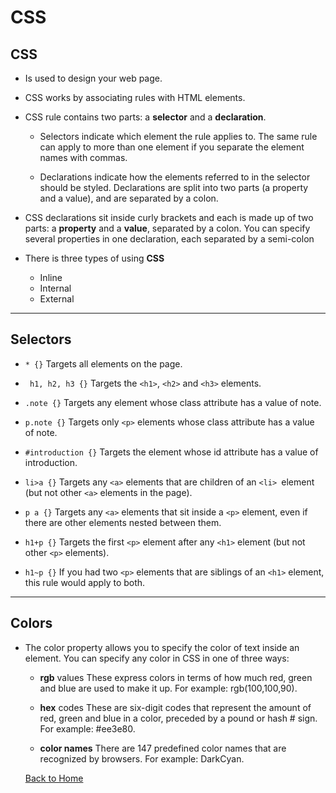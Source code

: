 # CSS 

## CSS 

* Is used to design your web page.
* CSS works by associating rules with HTML elements.
* CSS rule contains two parts: a **selector** and a **declaration**.
    * Selectors indicate which element the rule applies to. The same rule can apply to more than one element if you separate the element names with commas.

    * Declarations indicate how the elements referred to in the selector should be styled. Declarations are split into two parts (a property and a value), and are separated by a colon.

* CSS declarations sit inside curly brackets and each is made up of two parts: a **property** and a **value**, separated by a colon. You can specify several properties in one declaration, each separated by a semi-colon

* There is three types of using **CSS**
    * Inline
    * Internal
    * External

------------------------

## Selectors

* ``` * {} ``` Targets all elements on the page.
* ``` h1, h2, h3 {}``` Targets the ```<h1>```, ```<h2>``` and ```<h3>``` elements.
* ```.note {}``` Targets any element whose class attribute has a value of note.
* ```p.note {}``` Targets only ```<p>``` elements whose class attribute has a value of note.

* ```#introduction {}``` Targets the element whose id attribute has a value of introduction.

* ```li>a {}``` Targets any ```<a>``` elements that are children of an ```<li> ```element (but not other ```<a>``` elements in the page).

* ```p a {}``` Targets any ```<a>``` elements that sit inside a ```<p>``` element, even if there are other elements nested between them.

* ```h1+p {}``` Targets the first ```<p>``` element after any ```<h1>``` element (but not other ```<p>``` elements).

* ```h1~p {}``` If you had two ```<p>``` elements that are siblings of an ```<h1>``` element, this rule would apply to both.

-----------------------

## Colors

* The color property allows you to specify the color of text inside an element. You can specify any color in CSS in one of three ways:
    * **rgb** values These express colors in terms of how much red, green and blue are used to make it up. For example: rgb(100,100,90).

    * **hex** codes These are six-digit codes that represent the amount of red, green and blue in a color, preceded by a pound or hash # sign. For example: #ee3e80.

    * **color names** There are 147 predefined color names that are recognized by browsers. For example: DarkCyan.

     [Back to Home](README.md)